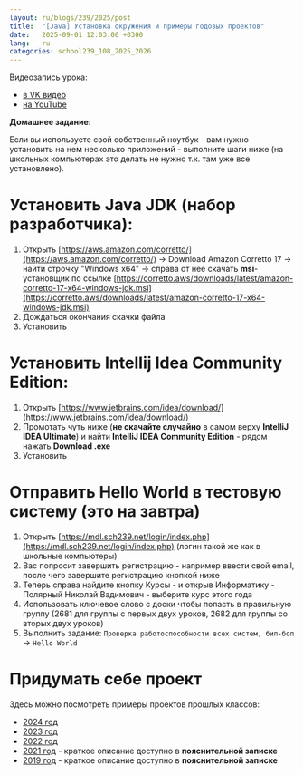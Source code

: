 ```yaml
---
layout: ru/blogs/239/2025/post
title:  "[Java] Установка окружения и примеры годовых проектов"
date:   2025-09-01 12:03:00 +0300
lang:   ru
categories: school239_108_2025_2026
---
```


Видеозапись урока:

 - [в VK видео](https://vkvideo.ru/video-232475999_456239017)
 - [на YouTube](https://youtu.be/NHiJ9z5D_Vc)

**Домашнее задание:**

Если вы используете свой собственный ноутбук - вам нужно установить на нем несколько приложений - выполните шаги ниже (на школьных компьютерах это делать не нужно т.к. там уже все установлено).

Установить Java JDK (набор разработчика):
=========================================
1. Открыть [https://aws.amazon.com/corretto/](https://aws.amazon.com/corretto/) -> Download Amazon Corretto 17 -> найти строчку "Windows x64" -> справа от нее скачать **msi**-установщик по ссылке [https://corretto.aws/downloads/latest/amazon-corretto-17-x64-windows-jdk.msi](https://corretto.aws/downloads/latest/amazon-corretto-17-x64-windows-jdk.msi)
2. Дождаться окончания скачки файла
3. Установить

Установить Intellij Idea Community Edition:
===========================================
1. Открыть [https://www.jetbrains.com/idea/download/](https://www.jetbrains.com/idea/download/)
2. Промотать чуть ниже (**не скачайте случайно** в самом верху **IntelliJ IDEA Ultimate**) и найти **IntelliJ IDEA Community Edition** - рядом нажать **Download .exe**
3. Установить

Отправить Hello World в тестовую систему (это на завтра)
===========================================

1. Открыть [https://mdl.sch239.net/login/index.php](https://mdl.sch239.net/login/index.php) (логин такой же как в школьные компьютеры)
2. Вас попросит завершить регистрацию - например ввести свой email, после чего завершите регистрацию кнопкой ниже
3. Теперь справа найдите кнопку Курсы - и открыв Информатику - Полярный Николай Вадимович - выберите курс этого года
4. Использовать ключевое слово с доски чтобы попасть в правильную группу (2681 для группы с первых двух уроков, 2682 для группы со вторых двух уроков)
5. Выполнить задание: ```Проверка работоспособности всех систем, бип-боп``` -> ```Hello World``` 

Придумать себе проект
===========================================

Здесь можно посмотреть примеры проектов прошлых классов:

- [2024 год](/blogs/239/2024/school239_108_2024_2025/2025/04/27/projects_results.html)
- [2023 год](/blogs/239/2023/school239_108_2023_2024/2024/04/25/projects_z_results.html)
- [2022 год](/blogs/239/2022/school239_108_2022_2023/2023/04/28/projects-results.html)
- [2021 год](/blogs/239/2020/school239_105_2020_2021/2021/04/26/presentation-state1.html) - краткое описание доступно в **пояснительной записке**
- [2019 год](/blogs/239/2018/school239_105_2018_2019/2019/05/23/projects-result.html) - краткое описание доступно в **пояснительной записке**
